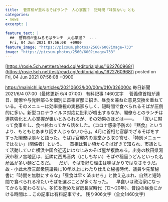 ```yaml
---
title:  菅首相が重ねるそばランチ　人心掌握？　短時間「味気ない」とも  
categories:
- news
excerpt: |
  
feature_text: |
  ##  菅首相が重ねるそばランチ　人心掌握？　...
  Fri, 04 Jun 2021 07:56:08  +0900
feature_image: "https://picsum.photos/2560/600?image=733"
image: "https://picsum.photos/2560/600?image=733"
---
```


[https://rosie.5ch.net/test/read.cgi/editorialplus/1622760968/](https://rosie.5ch.net/test/read.cgi/editorialplus/1622760968/)
posted on Fri, 04 Jun 2021 07:56:08  +0900

<!--more-->

https://mainichi.jp/articles/20210603/k00/00m/010/326000c 毎日新聞 2021/6/4 07:00（最終更新 6/4 07:00） 有料記事 1460文字 　菅義偉首相が連日、閣僚や与党幹部らを個別に首相官邸に招き、昼食を兼ねた意見交換を重ねている。そのメニューは効率重視の実務家らしく、短時間で食べられるそばが圧倒的に多い。新型コロナウイルス対応に批判が噴出するなか、閣僚らとのランチは連携強化と人心掌握が狙いとみられるが、その効果のほどは——。 　「互いに黙って食事をし、食べ終わってから話をした。（コロナ感染予防の）『黙食』というより、もともとあまり話す人じゃないから」。4月に首相と官邸でざるそばをすすった閣僚は淡々と語った。そばは官邸内の食堂から取り寄せ、「特別メニューではない」（関係者）という。 　首相は若い頃からそば好きで知られ、市議として活動していた横浜や国会近辺にはなじみのそば屋が複数ある。出身の秋田県湯沢市秋ノ宮地区は、近隣に西馬音内（にしもない）そばや稲庭うどんといった名産品が多い麺どころだ。 　だが、そばを好む理由は味ばかりではなさそうだ。故・小此木彦三郎衆院議員に10年以上にわたり仕えた秘書時代、議員や先輩秘書に「時間を無駄にするな」「昼食は早く済ませろ」と教え込まれ、自然と短時間で食べられる冷たいそばを選ぶことが多くなった。 　早食いは政治家になってからも変わらない。多忙を極めた官房長官時代（12〜20年）、普段の昼食にかける時間は… この記事は有料記事です。 残り906文字（全文1460文字）
